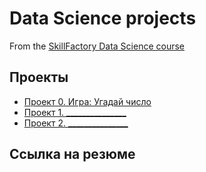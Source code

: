 # Data Science projects

From the [SkillFactory Data Science course](https://skillfactory.ru/data-scientist-pro)

## Проекты

* [Проект 0. Игра: Угадай число]()
* [Проект 1. _______________](____)
* [Проект 2. _______________](____)

## Ссылка на резюме
